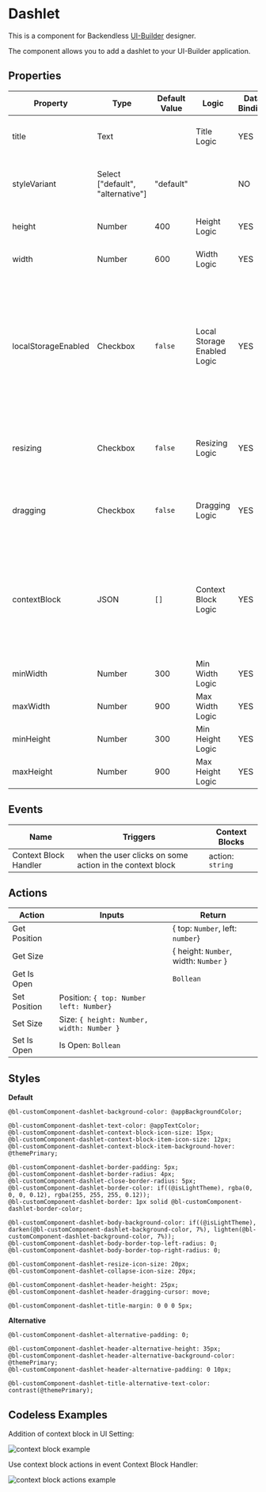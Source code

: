 # Dashlet

This is a component for Backendless [UI-Builder](https://backendless.com/developers/#ui-builder) designer.

The component allows you to add a dashlet to your UI-Builder application.

## Properties

| Property            | Type                              | Default Value | Logic                       | Data Binding | UI Setting | Description                                                                                                                                                                                                     |
|---------------------|-----------------------------------|---------------|-----------------------------|--------------|------------|-----------------------------------------------------------------------------------------------------------------------------------------------------------------------------------------------------------------|
| title               | Text                              |               | Title Logic                 | YES          | YES        | Allows to determine the title for the dashlet                                                                                                                                                                   |
| styleVariant        | Select ["default", "alternative"] | "default"     |                             | NO           | YES        | Allows to determine the variant of style for dashlet                                                                                                                                                            |
| height              | Number                            | 400           | Height Logic                | YES          | YES        | Allows to determine the height                                                                                                                                                                                  |
| width               | Number                            | 600           | Width Logic                 | YES          | YES        | Allows to determine the width                                                                                                                                                                                   |
| localStorageEnabled | Checkbox                          | `false`       | Local Storage Enabled Logic | YES          | YES        | Allows you to determine whether the state (size, position, closed or open) of a dashlet is allowed to be stored in [Local Storage](https://developer.mozilla.org/en-US/docs/Web/API/Window/localStorage) or not |
| resizing            | Checkbox                          | `false`       | Resizing Logic              | YES          | YES        | Allows to determine whether resizing is allowed or not                                                                                                                                                          |
| dragging            | Checkbox                          | `false`       | Dragging Logic              | YES          | YES        | Allows to determine whether dragging is allowed or not                                                                                                                                                          |
| contextBlock        | JSON                              | `[]`          | Context Block Logic         | YES          | YES        | Allows to determine context block. [Codeless Examples](#Examples). Signature of context block: `{type, label, content}`                                                                                         |
| minWidth            | Number                            | 300           | Min Width Logic             | YES          | YES        | Allows to determine min-width                                                                                                                                                                                   |
| maxWidth            | Number                            | 900           | Max Width Logic             | YES          | YES        | Allows to determine max-width                                                                                                                                                                                   |
| minHeight           | Number                            | 300           | Min Height Logic            | YES          | YES        | Allows to determine min-height                                                                                                                                                                                  |
| maxHeight           | Number                            | 900           | Max Height Logic            | YES          | YES        | Allows to determine max-height                                                                                                                                                                                  |

## Events

| Name                  | Triggers                                                 | Context Blocks   |
|-----------------------|----------------------------------------------------------|------------------|
| Context Block Handler | when the user clicks on some action in the context block | action: `string` |

## Actions

| Action       | Inputs                                    | Return                                |
|--------------|-------------------------------------------|---------------------------------------|
| Get Position |                                           | { top: `Number`, left: `number`}      |
| Get Size     |                                           | { height: `Number`, width: `Number` } |
| Get Is Open  |                                           | `Bollean`                             |
| Set Position | Position: `{ top: Number left: Number}`   |                                       |
| Set Size     | Size: `{ height: Number, width: Number }` |                                       |
| Set Is Open  | Is Open: `Bollean`                        |                                       |

## Styles

**Default**
```
@bl-customComponent-dashlet-background-color: @appBackgroundColor;

@bl-customComponent-dashlet-text-color: @appTextColor;
@bl-customComponent-dashlet-context-block-icon-size: 15px;
@bl-customComponent-dashlet-context-block-item-icon-size: 12px;
@bl-customComponent-dashlet-context-block-item-background-hover: @themePrimary;

@bl-customComponent-dashlet-border-padding: 5px;
@bl-customComponent-dashlet-border-radius: 4px;
@bl-customComponent-dashlet-close-border-radius: 5px;
@bl-customComponent-dashlet-border-color: if((@isLightTheme), rgba(0, 0, 0, 0.12), rgba(255, 255, 255, 0.12));
@bl-customComponent-dashlet-border: 1px solid @bl-customComponent-dashlet-border-color;

@bl-customComponent-dashlet-body-background-color: if((@isLightTheme), darken(@bl-customComponent-dashlet-background-color, 7%), lighten(@bl-customComponent-dashlet-background-color, 7%));
@bl-customComponent-dashlet-body-border-top-left-radius: 0;
@bl-customComponent-dashlet-body-border-top-right-radius: 0;

@bl-customComponent-dashlet-resize-icon-size: 20px;
@bl-customComponent-dashlet-collapse-icon-size: 20px;

@bl-customComponent-dashlet-header-height: 25px;
@bl-customComponent-dashlet-header-dragging-cursor: move;

@bl-customComponent-dashlet-title-margin: 0 0 0 5px;
```

**Alternative**
```
@bl-customComponent-dashlet-alternative-padding: 0;

@bl-customComponent-dashlet-header-alternative-height: 35px;
@bl-customComponent-dashlet-header-alternative-background-color: @themePrimary;
@bl-customComponent-dashlet-header-alternative-padding: 0 10px;

@bl-customComponent-dashlet-title-alternative-text-color: contrast(@themePrimary);
```

## <a name="Examples"></a> Codeless Examples

Addition of context block in UI Setting:

![context block example](example-images/context-block-json.png)

Use context block actions in event Context Block Handler:

![context block actions example](example-images/context-block-handler-logic.png)

